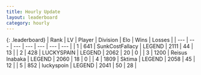 ```yaml
---
title: Hourly Update
layout: leaderboard
category: hourly
---
```


{: .leaderboard}
| Rank | LV | Player | Division | Elo | Wins | Losses |
| --- | --- | --- | --- | --- | --- | --- |
| <span data-change="0">1</span> | 641 | <span title="ID: 402846">SunkCostFallacy</span> | LEGEND | <span data-change="0">2111</span> | <span data-change="0">44</span> | <span data-change="0">13</span> |
| <span data-change="1">2</span> | 428 | <span title="ID: 623829">LUCKYSPAIN</span> | LEGEND | <span data-change="0">2062</span> | <span data-change="0">20</span> | <span data-change="0">0</span> |
| <span data-change="1">3</span> | 1200 | <span title="ID: 451068">Reisus Inabaka</span> | LEGEND | <span data-change="0">2060</span> | <span data-change="0">18</span> | <span data-change="0">0</span> |
| <span data-change="-2">4</span> | 1809 | <span title="ID: 353063">Sktima</span> | LEGEND | <span data-change="-25">2058</span> | <span data-change="0">45</span> | <span data-change="2">12</span> |
| <span data-change="2">5</span> | 852 | <span title="ID: 512212">luckyspoin</span> | LEGEND | <span data-change="14">2041</span> | <span data-change="2">50</span> | <span data-change="0">28</span> |